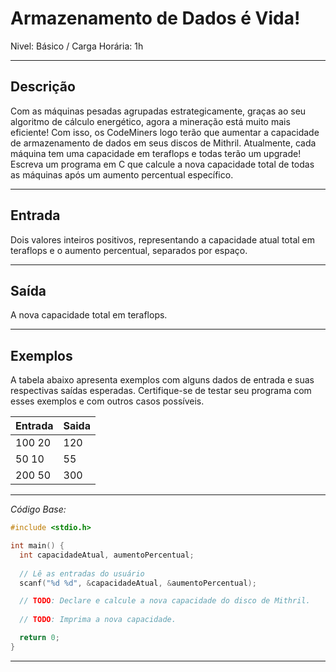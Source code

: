 # Armazenamento de Dados é Vida!

Nivel: Básico / Carga Horária: 1h

---

## Descrição

Com as máquinas pesadas agrupadas estrategicamente, graças ao seu algoritmo de cálculo energético, agora a mineração está muito mais eficiente! Com isso, os CodeMiners logo terão que aumentar a capacidade de armazenamento de dados em seus discos de Mithril. Atualmente, cada máquina tem uma capacidade em teraflops e todas terão um upgrade! Escreva um programa em C que calcule a nova capacidade total de todas as máquinas após um aumento percentual específico.

---

## Entrada

Dois valores inteiros positivos, representando a capacidade atual total em teraflops e o aumento percentual, separados por espaço.

---

## Saída

A nova capacidade total em teraflops.

---

## Exemplos

A tabela abaixo apresenta exemplos com alguns dados de entrada e suas respectivas saídas esperadas. Certifique-se de testar seu programa com esses exemplos e com outros casos possíveis.

| Entrada | Saida |
|---|---|
| 100 20 | 120 |
| 50 10 | 55 |
| 200 50 | 300 |

---

*Código Base:*

~~~c
#include <stdio.h>

int main() {
  int capacidadeAtual, aumentoPercentual;
  
  // Lê as entradas do usuário
  scanf("%d %d", &capacidadeAtual, &aumentoPercentual);

  // TODO: Declare e calcule a nova capacidade do disco de Mithril.
  
  // TODO: Imprima a nova capacidade.

  return 0;
}
~~~
---